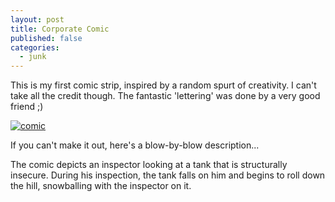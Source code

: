 ```yaml
---
layout: post
title: Corporate Comic
published: false
categories:
  - junk
---
```

This is my first comic strip, inspired by a random spurt of creativity.
I can't take all the credit though. The fantastic 'lettering' was done
by a very good friend ;)

<a class="lightbox img" title="Comic" href="{{site.url}}/assets/forposts/comic/JK-comic-1.jpg">
    <img src="{{site.url}}/assets/forposts/comic/JK-comic-1-small.jpg" alt="comic" />
</a>

If you can't make it out, here's a blow-by-blow description...

The comic depicts an inspector looking at a tank that is structurally insecure.
During his inspection, the tank falls on him and begins to roll down the hill,
snowballing with the inspector on it.